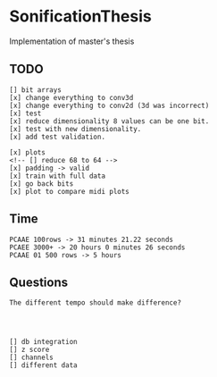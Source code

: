 # SonificationThesis
Implementation of master's thesis

## TODO

    [] bit arrays
    [x] change everything to conv3d
    [x] change everything to conv2d (3d was incorrect)
    [x] test
    [x] reduce dimensionality 8 values can be one bit.
    [x] test with new dimensionality.
    [x] add test validation.

    [x] plots
    <!-- [] reduce 68 to 64 --> 
    [x] padding -> valid
    [x] train with full data
    [x] go back bits
    [x] plot to compare midi plots
    
## Time

    PCAAE 100rows -> 31 minutes 21.22 seconds
    PCAEE 3000+ -> 20 hours 0 minutes 26 seconds
    PCAAE 01 500 rows -> 5 hours

## Questions
    The different tempo should make difference?



 
    [] db integration
    [] z score
    [] channels
    [] different data
